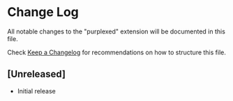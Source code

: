 # Change Log

All notable changes to the "purplexed" extension will be documented in this file.

Check [Keep a Changelog](http://keepachangelog.com/) for recommendations on how to structure this file.

## [Unreleased]

- Initial release

